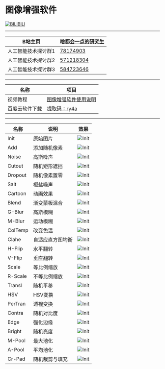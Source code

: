 图像增强软件
===========================

[![BILIBILI](https://github.com/Fafa-DL/Lhy_Machine_Learning/blob/main/Mine.png)](https://space.bilibili.com/46880349)

****
	
|B站主页|[啥都会一点的研究生](https://space.bilibili.com/46880349)|
|---|---|
|人工智能技术探讨群1|[78174903](https://jq.qq.com/?_wv=1027&k=lY5KVICA)|
|人工智能技术探讨群2|[571218304](https://jq.qq.com/?_wv=1027&k=ZCDCT3xV)|
|人工智能技术探讨群3|[584723646](https://jq.qq.com/?_wv=1027&k=bakez5Yz)|

****

|名称|项目|
|---|---|
|视频教程|[图像增强软件使用说明](https://www.bilibili.com/video/BV1Wv411h7kN)|
|百度云软件下载|[提取码：ry4a](https://pan.baidu.com/s/1ZFWzLpMT301GacRPWIndEg)|

****

|名称|说明|效果|
|---|---|---|
|Init|原始图片|![Init](https://raw.githubusercontent.com/Fafa-DL/readme-data/main/imgaug/Init.png)|
|Add|添加随机像素|![Init](https://raw.githubusercontent.com/Fafa-DL/readme-data/main/imgaug/01Add.png)|
|Noise|高斯噪声|![Init](https://raw.githubusercontent.com/Fafa-DL/readme-data/main/imgaug/02Noise.png)|
|Cutout|随机矩形遮挡|![Init](https://raw.githubusercontent.com/Fafa-DL/readme-data/main/imgaug/03Cutout.png)|
|Dropout|随机像素置零|![Init](https://raw.githubusercontent.com/Fafa-DL/readme-data/main/imgaug/04Dropout.png)|
|Salt|椒盐噪声|![Init](https://raw.githubusercontent.com/Fafa-DL/readme-data/main/imgaug/05Salt.png)|
|Cartoon|动画效果|![Init](https://raw.githubusercontent.com/Fafa-DL/readme-data/main/imgaug/06Cartoon.png)|
|Blend|渐变蒙板混合|![Init](https://raw.githubusercontent.com/Fafa-DL/readme-data/main/imgaug/07Blend.png)|
|G-Blur|高斯模糊|![Init](https://raw.githubusercontent.com/Fafa-DL/readme-data/main/imgaug/08G-Blur.png)|
|M-Blur|运动模糊|![Init](https://raw.githubusercontent.com/Fafa-DL/readme-data/main/imgaug/09M-Blur.png)|
|ColTemp|改变色温|![Init](https://raw.githubusercontent.com/Fafa-DL/readme-data/main/imgaug/10ColTemp.png)|
|Clahe|自适应直方图均衡|![Init](https://raw.githubusercontent.com/Fafa-DL/readme-data/main/imgaug/11Clahe.png)|
|H-Flip|水平翻转|![Init](https://raw.githubusercontent.com/Fafa-DL/readme-data/main/imgaug/12H-Flip.png)|
|V-Flip|垂直翻转|![Init](https://raw.githubusercontent.com/Fafa-DL/readme-data/main/imgaug/13V-Flip.png)|
|Scale|等比例缩放|![Init](https://raw.githubusercontent.com/Fafa-DL/readme-data/main/imgaug/14Scale.png)|
|R-Scale|不等比例缩放|![Init](https://raw.githubusercontent.com/Fafa-DL/readme-data/main/imgaug/15R-Scale.png)|
|Transl|随机平移|![Init](https://raw.githubusercontent.com/Fafa-DL/readme-data/main/imgaug/16Transl.png)|
|HSV|HSV变换|![Init](https://raw.githubusercontent.com/Fafa-DL/readme-data/main/imgaug/17Rotate.png)|
|PerTran|透视变换|![Init](https://raw.githubusercontent.com/Fafa-DL/readme-data/main/imgaug/18PerTran.png)|
|Contra|随机对比度|![Init](https://raw.githubusercontent.com/Fafa-DL/readme-data/main/imgaug/19Contra.png)|
|Edge|强化边缘|![Init](https://raw.githubusercontent.com/Fafa-DL/readme-data/main/imgaug/20Edge.png)|
|Bright|随机亮度|![Init](https://raw.githubusercontent.com/Fafa-DL/readme-data/main/imgaug/21Bright.png)|
|M-Pool|最大池化|![Init](https://raw.githubusercontent.com/Fafa-DL/readme-data/main/imgaug/22M-Pool.png)|
|A-Pool|平均池化|![Init](https://raw.githubusercontent.com/Fafa-DL/readme-data/main/imgaug/23A-Pool.png)|
|Cr-Pad|随机裁剪与填充|![Init](https://raw.githubusercontent.com/Fafa-DL/readme-data/main/imgaug/24Cr-Pad.png)|